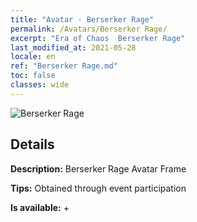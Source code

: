 ```yaml
---
title: "Avatar - Berserker Rage"
permalink: /Avatars/Berserker Rage/
excerpt: "Era of Chaos  Berserker Rage"
last_modified_at: 2021-05-28
locale: en
ref: "Berserker Rage.md"
toc: false
classes: wide
---
```

 ![Berserker Rage](/images/a/avatarFrame_73.png)

## Details

 **Description:** Berserker Rage Avatar Frame 

 **Tips:** Obtained through event participation 

 **Is available:**  + 

